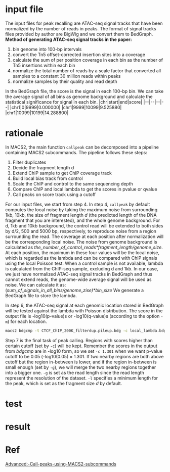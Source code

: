 # input file
The input files for peak recalling are ATAC-seq signal tracks that have been normalized by the number of reads in peaks. The format of signal tracks files provided by author are BigWig and we convert them to BedGraph.
**Method of generating ATAC-seq signal tracks in the paper:**
 1. bin genome into 100-bp intervals
 2. convert the Tn5 offset-corrected insertion sites into a coverage
 3. calculate the sum of per position coverage in each bin as the number of Tn5 insertions within each bin
 4. normalize the total number of reads by a scale factor that converted all samples to a constant 30 million reads within peaks
 5. normalize samples by their quality and read depth

In the BedGraph file, the score is the signal in each 100-bp bin. We can take the average signal of all bins as genome background and calculate the statistical significance for signal in each bin.
|chr|start|end|score|
|--|--|--|--|
|chr1|0|9999|0.000000|
|chr1|9999|10099|9.525880|
|chr1|10099|10199|14.288800|
# rationale
In MACS2, the main function `callpeak` can be decomposed into a pipeline containing MACS2 subcommands. The pipeline follows these steps: 
1. Filter duplicates
2. Decide the fragment length d
3. Extend ChIP sample to get ChIP coverage track
4. Build local bias track from control
5. Scale the ChIP and control to the same sequencing depth
6. Compare ChIP and local lambda to get the scores in pvalue or qvalue
7. Call peaks on score track using a cutoff

For our input files, we start from step 4.
In step 4, `callpeak` by default computes the local noise by taking the maximum noise from surrounding 1kb, 10kb, the size of fragment length _d_ (the predicted length of the DNA fragment that you are interested), and the whole genome background. For d, 1kb and 10kb background, the control read will be extended to both sides by d/2, 500 and 5000 bp, respectively, to reproduce noise from a region surrounding the read. The coverage at each position after normalization will be the corresponding local noise. The noise from genome background is calculated as _the_number_of_control_reads*fragment_length/genome_size_. At each position, the maximum in these four values will be the local noise, which is regarded as the lambda and can be compared with ChIP signals using the local Poisson test. When a control sample is not available, lambda is calculated from the ChIP-seq sample, excluding d and 1kb.
In our case, we just have normalized ATAC-seq signal tracks in BedGraph and thus cannot extend reads, the genome-wide average signal will be used as noise. We can calculate it as:
(_sum_of_signals_in_all_bins/genome_zise)*bin_size_
We generate a BedGraph file to store the lambda.

In step 6, the ATAC-seq signal at each genomic location stored in BedGraph will be tested against the lambda  with Poisson distribution. The score in the output file is -log10(p-value)s or -log10(q-value)s (according to the option `-m`) for each location.
```bash
macs2 bdgcmp -t CTCF_ChIP_200K_filterdup.pileup.bdg -c local_lambda.bdg -m qpois -o CTCF_ChIP_200K_qvalue.bdg
```
Step 7 is the final task of peak calling. Regions with scores higher than certain cutoff (set by `-c`) will be kept. Remember the scores in the output from _bdgcmp_ are in -log10 form, so we set `-c 1.301` when we want  p-value cutoff to be 0.05 (-log10(0.05) = 1.301. If two nearby regions are both above cutoff but the region in-between is lower, and if the region in-between is small enough (set by `-g`), we will merge the two nearby regions together into a bigger one. `-g` is set as the read length since the read length represent the resolution of the dataset. `-l` specifies a minimum length for the peak, which is set as the fragment size _d_ by default. 
# test
# result
# Ref
[Advanced:-Call-peaks-using-MACS2-subcommands](https://github.com/macs3-project/MACS/wiki/Advanced:-Call-peaks-using-MACS2-subcommands)

<!--stackedit_data:
eyJoaXN0b3J5IjpbLTE1NDIyNTg3NTgsLTEyNzc3NTg2OTIsMT
IxMDkzNjQ5MCwtMTMxOTc2NTI4NSwtMTc4OTg4MTc2MSwxNjU5
Mjk4MjQ3LC0xMTcwMTE5ODE5LC01Nzc3NDQzODYsLTQ2OTk2OD
AxOSwtMTQ1ODk3MjUyMSwxMTc3NDY3OTY5LDExNzM0Nzg2LDk5
MzA3MjA2MCwxODY2MDI1Njc0LC0xMzE0NDIzNzQxLC0xOTgxMD
M1NjEsLTU0NzMxMjI0MywtMTkzOTU2OTM0NywzNzkzNzMzMzEs
LTY5NTUyNTU0XX0=
-->